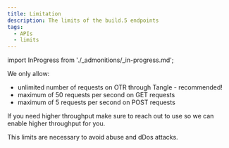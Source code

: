```yaml
---
title: Limitation
description: The limits of the build.5 endpoints
tags:
  - APIs
  - limits
---
```


import InProgress from './_admonitions/_in-progress.md';

<InProgress/>

We only allow:

- unlimited number of requests on OTR through Tangle - recommended! 
- maximum of 50 requests per second on GET requests
- maximum of 5 requests per second on POST requests

If you need higher throughput make sure to reach out to use so we can enable higher throughput for you. 

This limits are necessary to avoid abuse and dDos attacks.